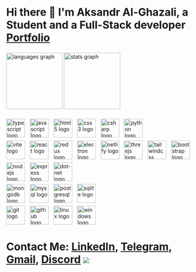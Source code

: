 # Hi there 👋 I'm Aksandr Al-Ghazali, a Student and a Full-Stack developer<br>[Portfolio](https://al-ghazali-aksandr.netlify.app/)

###

<div align="left">
 <img src="https://github-readme-stats.vercel.app/api/top-langs?username=Dragodui&locale=en&hide_title=false&layout=compact&card_width=320&langs_count=6&theme=transparent&hide_border=false" height="150" alt="languages graph"/>
  <img src="https://github-readme-stats.vercel.app/api?username=Dragodui&hide_title=false&hide_rank=false&show_icons=true&include_all_commits=true&count_private=true&disable_animations=false&theme=transparent&locale=en&hide_border=false" height="150" alt="stats graph"/>
</div>

###

<section>
<div>
  <img src="https://skillicons.dev/icons?i=ts" height="50" alt="typescript logo"  />
  <img width="5" />
  <img src="https://skillicons.dev/icons?i=js" height="50" alt="javascript logo"  />
  <img width="5" />
  <img src="https://skillicons.dev/icons?i=html" height="50" alt="html5 logo"  />
  <img width="5" />
  <img src="https://skillicons.dev/icons?i=css" height="50" alt="css3 logo"  />
  <img width="5" />
  <img src="https://skillicons.dev/icons?i=cs" height="50" alt="csharp logo"  />
    <img width="5" />
  <img src="https://skillicons.dev/icons?i=python&theme=dark&perline=15" height="50" alt="python logo"  />
</div>

<img height="5" />
<div align="left">
  <img src="https://skillicons.dev/icons?i=vite&theme=dark&perline=15" height="50" alt="vite logo"  />  <img width="5" />
  <img src="https://skillicons.dev/icons?i=react" height="50" alt="react logo"  />
  <img width="5" />
  <img src="https://skillicons.dev/icons?i=redux" height="50" alt="redux logo"  />
    <img width="5" />
   <img src="https://skillicons.dev/icons?i=electron" height="50" alt="electron logo"  />
  <img width="5" />
  <img src="https://skillicons.dev/icons?i=netlify" height="50" alt="netlify logo"  />
  <img width="5" />
  <img src="https://skillicons.dev/icons?i=threejs" height="50" alt="threejs logo"  />
  <img width="5" />
  <img src="https://skillicons.dev/icons?i=tailwind" height="50" alt="tailwindcss logo"  />
  <img width="5" />
  <img src="https://skillicons.dev/icons?i=bootstrap" height="50" alt="bootstrap logo"  />
  
</div>

<img height="5" />


<div align="left">
  <img src="https://skillicons.dev/icons?i=nodejs" height="50" alt="nodejs logo"  />
  <img width="5" />
  <img src="https://skillicons.dev/icons?i=express" height="50" alt="express logo"  />
  <img width="5" />
  <img src="https://skillicons.dev/icons?i=dotnet" height="50" alt="dot-net logo"  />
</div>


<img height="5" />
<div align="left">
  <img src="https://skillicons.dev/icons?i=mongodb" height="50" alt="mongodb logo"  />
  <img width="5" />
  <img src="https://skillicons.dev/icons?i=mysql" height="50" alt="mysql logo"  />
  <img width="5" />
  <img src="https://skillicons.dev/icons?i=postgres" height="50" alt="postgresql logo"  />
  <img width="5" />
  <img src="https://skillicons.dev/icons?i=sqlite&theme=dark&perline=15" height="50" alt="sqlite logo"  />
</div>

<img height="5" />
<div align="left">
    <img src="https://skillicons.dev/icons?i=git" height="50" alt="git logo" />
    <img width="5" />
    <img src="https://skillicons.dev/icons?i=github" height="50" alt="github logo" />
    <img width="5" />
    <img src="https://skillicons.dev/icons?i=linux" height="50" alt="linux logo" />
    <img width="5" />
    <img src="https://skillicons.dev/icons?i=windows" height="50" alt="windows logo" />

</div>


</section>

###



# Contact Me: [LinkedIn](https://www.linkedin.com/in/aksandr-al-ghazali/), [Telegram](http://t.me/dragodui), [Gmail](mailto:alghazaliaks123@gmail.com), [Discord](https://discordapp.com/users/397769034483105793)  <img src="https://github.com/user-attachments/assets/aac7d4e4-9839-44f3-88ee-6c970288f26f"/>
